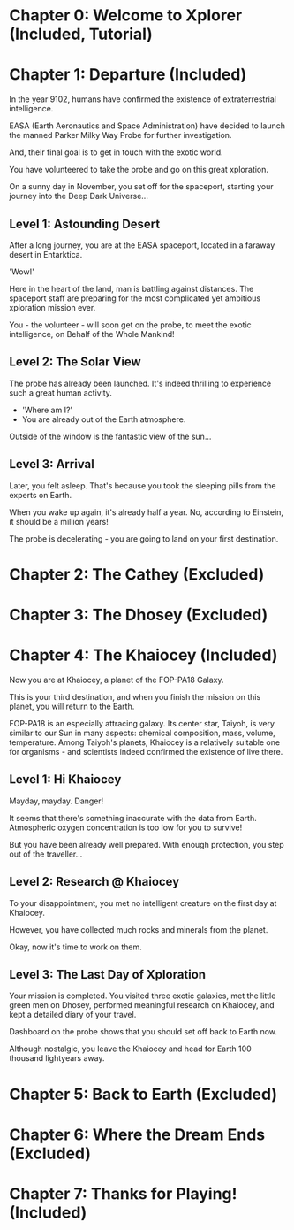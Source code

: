 # Chapter 0: Welcome to Xplorer (Included, Tutorial)

# Chapter 1: Departure (Included)

In the year 9102, humans have confirmed the existence of extraterrestrial intelligence.

EASA (Earth Aeronautics and Space Administration) have decided to launch the manned Parker Milky Way Probe for further investigation.

And, their final goal is to get in touch with the exotic world.

You have volunteered to take the probe and go on this great xploration.

On a sunny day in November, you set off for the spaceport, starting your journey into the Deep Dark Universe...

## Level 1: Astounding Desert

After a long journey, you are at the EASA spaceport, located in a faraway desert in Entarktica.

'Wow!'

Here in the heart of the land, man is battling against distances. The spaceport staff are preparing for the most complicated yet ambitious xploration mission ever.

You - the volunteer - will soon get on the probe, to meet the exotic intelligence,
on Behalf of the Whole Mankind!

## Level 2: The Solar View

The probe has already been launched. It's indeed thrilling to experience such a great human activity.

- 'Where am I?'
- You are already out of the Earth atmosphere.

Outside of the window is the fantastic view of the sun...

## Level 3: Arrival

Later, you felt asleep. That's because you took the sleeping pills from the experts on Earth.

When you wake up again, it's already half a year. No, according to Einstein, it should be a million years!

The probe is decelerating - you are going to land on your first destination.

# Chapter 2: The Cathey (Excluded)

# Chapter 3: The Dhosey (Excluded)

# Chapter 4: The Khaiocey (Included)

Now you are at Khaiocey, a planet of the FOP-PA18 Galaxy.

This is your third destination, and when you finish the mission on this planet, you will return to the Earth.

FOP-PA18 is an especially attracing galaxy. Its center star, Taiyoh, is very similar to our Sun in many aspects: chemical composition, mass, volume, temperature. Among Taiyoh's planets, Khaiocey is a relatively suitable one for organisms - and scientists indeed confirmed the existence of live there.

## Level 1: Hi Khaiocey

Mayday, mayday. Danger!

It seems that there's something inaccurate with the data from Earth. Atmospheric oxygen concentration is too low for you to survive!

But you have been already well prepared. With enough protection, you step out of the traveller...

## Level 2: Research @ Khaiocey

To your disappointment, you met no intelligent creature on the first day at Khaiocey.

However, you have collected much rocks and minerals from the planet.

Okay, now it's time to work on them.

## Level 3: The Last Day of Xploration

Your mission is completed. You visited three exotic galaxies, met the little green men on Dhosey, performed meaningful research on Khaiocey, and kept a detailed diary of your travel.

Dashboard on the probe shows that you should set off back to Earth now.

Although nostalgic, you leave the Khaiocey and head for Earth 100 thousand lightyears away.

# Chapter 5: Back to Earth (Excluded)

# Chapter 6: Where the Dream Ends (Excluded)

# Chapter 7: Thanks for Playing! (Included)
